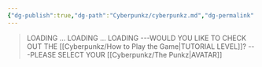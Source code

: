 ```yaml
---
{"dg-publish":true,"dg-path":"Cyberpunkz/cyberpunkz.md","dg-permalink":"Cyberpunkz","permalink":"/Cyberpunkz/","title":"Main","pinned":true,"tags":["DG"]}
---
```



>LOADING ... LOADING ... LOADING
> ---WOULD YOU LIKE TO CHECK OUT THE [[Cyberpunkz/How to Play the Game\|TUTORIAL LEVEL]]?
> ---PLEASE SELECT YOUR [[Cyberpunkz/The Punkz\|AVATAR]]
